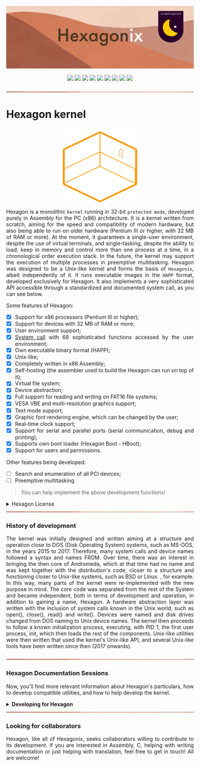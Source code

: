 <p align="center">
<img src="https://github.com/hexagonix/Doc/blob/main/Img/banner.png">
</p>

<div align="center">

![](https://img.shields.io/github/license/hexagonix/Hexagon.svg)
![](https://img.shields.io/github/stars/hexagonix/Hexagon.svg)
![](https://img.shields.io/github/issues/hexagonix/Hexagon.svg)
![](https://img.shields.io/github/issues-closed/hexagonix/Hexagon.svg)
![](https://img.shields.io/github/issues-pr/hexagonix/Hexagon.svg)
![](https://img.shields.io/github/issues-pr-closed/hexagonix/Hexagon.svg)
![](https://img.shields.io/github/downloads/hexagonix/Hexagon/total.svg)
![](https://img.shields.io/github/release/hexagonix/Hexagon.svg)
[![](https://img.shields.io/twitter/follow/hexagonixOS.svg?style=social&label=Follow%20%40HexagonixOS)](https://twitter.com/hexagonixOS)

</div>

<!-- Vai funcionar como <hr> -->

<img src="https://github.com/hexagonix/Doc/blob/main/Img/hr.png" width="100%" height="2px" />

# Hexagon kernel

<p align="center">
<img src="https://github.com/hexagonix/Doc/blob/main/Img/LogoHexagon.png" width="200" height="200">
</p>

<div align="justify">

Hexagon is a monolithic `kernel` running in 32-bit `protected mode`, developed purely in Assembly for the PC (x86) architecture. It is a kernel written from scratch, aiming for the speed and compatibility of modern hardware, but also being able to run on older hardware (Pentium III or higher, with 32 MB of RAM or more). At the moment, it guarantees a single-user environment, despite the use of virtual terminals, and single-tasking, despite the ability to load, keep in memory and control more than one process at a time, in a chronological order execution stack. In the future, the kernel may support the execution of multiple processes in preemptive multitasking. Hexagon was designed to be a Unix-like kernel and forms the basis of `Hexagonix`, albeit independently of it. It runs executable images in the `HAPP` format, developed exclusively for Hexagon. It also implements a very sophisticated API accessible through a standardized and documented system call, as you can see below.

Some features of Hexagon:

- [x] Support for x86 processors (Pentium III or higher);
- [x] Support for devices with 32 MB of RAM or more;
- [x] User environment support;
- [x] [System call](SYSCALL.en.md) with 68 sophisticated functions accessed by the user environment;
- [x] Own executable binary format (HAPP);
- [x] Unix-like;
- [x] Completely written in x86 Assembly;
- [x] Self-hosting (the assembler used to build the Hexagon can run on top of it);
- [x] Virtual file system;
- [x] Device abstraction;
- [x] Full support for reading and writing on FAT16 file systems;
- [x] VESA VBE and multi-resolution graphics support;
- [x] Text mode support;
- [x] Graphic font rendering engine, which can be changed by the user;
- [x] Real-time clock support;
- [x] Support for serial and parallel ports (serial communication, debug and printing);
- [x] Supports own boot loader (Hexagon Boot - HBoot);
- [x] Support for users and permissions.

Other features being developed:

- [ ] Search and enumeration of all PCI devices;
- [ ] Preemptive multitasking.

> You can help implement the above development functions!

<details title="License" align='left'>
<br>
<summary align='left'>Hexagon License</summary>

<div align="justify">

Hexagonix Operating System

BSD 3-Clause License

Copyright (c) 2015-2023, Felipe Miguel Nery Lunkes<br>
All rights reserved.

Redistribution and use in source and binary forms, with or without modification, are permitted provided that the following conditions are met:

Redistributions of source code must retain the above copyright notice, this list of conditions and the following disclaimer.

Redistributions in binary form must reproduce the above copyright notice, this list of conditions and the following disclaimer in the documentation and/or other materials provided with the distribution.

Neither the name of the copyright holder nor the names of its contributors may be used to endorse or promote products derived from this software without specific prior written permission.

THIS SOFTWARE IS PROVIDED BY THE COPYRIGHT HOLDERS AND CONTRIBUTORS "AS IS" AND ANY EXPRESS OR IMPLIED WARRANTIES, INCLUDING, BUT NOT LIMITED TO, THE IMPLIED WARRANTIES OF MERCHANTABILITY AND FITNESS FOR A PARTICULAR PURPOSE ARE DISCLAIMED. IN NO EVENT SHALL THE COPYRIGHT HOLDER OR CONTRIBUTORS BE LIABLE FOR ANY DIRECT, INDIRECT, INCIDENTAL, SPECIAL, EXEMPLARY, OR CONSEQUENTIAL DAMAGES (INCLUDING, BUT NOT LIMITED TO, PROCUREMENT OF SUBSTITUTE GOODS OR SERVICES; LOSS OF USE, DATA, OR PROFITS; OR BUSINESS INTERRUPTION) HOWEVER CAUSED AND ON ANY THEORY OF LIABILITY, WHETHER IN CONTRACT, STRICT LIABILITY, OR TORT (INCLUDING NEGLIGENCE OR OTHERWISE) ARISING IN ANY WAY OUT OF THE USE OF THIS SOFTWARE, EVEN IF ADVISED OF THE POSSIBILITY OF SUCH DAMAGE.

</div>

</details>

</div>

<!-- Will work like <hr> -->

<img src="https://github.com/hexagonix/Doc/blob/main/Img/hr.png" width="100%" height="2px" />

### History of development

<div align="justify">

The kernel was initially designed and written aiming at a structure and operation close to DOS (Disk Operating System) systems, such as MS-DOS, in the years 2015 to 2017. Therefore, many system calls and device names followed a syntax and names FROM. Over time, there was an interest in bringing the then core of Andromeda, which at that time had no name and was kept together with the distribution's code, closer to a structure and functioning closer to Unix-like systems, such as BSD or Linux. , for example. In this way, many parts of the kernel were re-implemented with the new purpose in mind. The core code was separated from the rest of the System and became independent, both in terms of development and operation, in addition to gaining a name, Hexagon. A hardware abstraction layer was written with the inclusion of system calls known in the Unix world, such as open(), close(), read() and write(). Devices were named and disk drives changed from DOS naming to Unix device names. The kernel then proceeds to follow a known initialization process, executing, with PID 1, the first user process, init, which then loads the rest of the components. Unix-like utilities were then written that used the kernel's Unix-like API, and several Unix-like tools have been written since then (2017 onwards).

</div>

<!-- Will work like <hr> -->

<img src="https://github.com/hexagonix/Doc/blob/main/Img/hr.png" width="100%" height="2px" />

### Hexagon Documentation Sessions

<div align="justify">

Now, you'll find more relevant information about Hexagon's particulars, how to develop compatible utilities, and how to help develop the kernel.

</div>

<details title="Developing for Hexagon" align='left'>
<br>
<summary align='left'><strong>Developing for Hexagon</strong></summary>

<div align="justify">

In this session, you will find relevant documentation on how to develop Hexagon compatible utilities. Select the topic of interest to you below. You can also suggest new topics. Just open an `issue` with your proposal.

</div>

<details title="Hexagon System Calls" align='left'>
<br>
<summary align='left'>Hexagon System Calls</summary>

<div align="justify">

Hexagon implements a series of functions that are exposed to the user environment, so that they can be used by developers to build utilities that use the Hexagon API. This API is accessible via [system calls](SYSCALL.en.md), or more easily via compatible development libraries such as [libasm](https://github.com/hexagonix/lib).

The number of system calls may vary with new Hexagon releases, as the tendency is for most non-critical functions to be moved to libraries, not staying in the core. However, with the natural evolution of the kernel, other functions and calls can be implemented.

At this time, there are [68 system calls](SYSCALL.en.md) that are exposed to the user environment by Hexagon. To do so, it implements an interrupt system that is accessible by any application via interrupt 69h (`int 69h`).

The format for passing parameters to the Hexagon interrupt handler is a mix of what is observed for what is implemented in MS-DOS and BSD systems. Some of the parameters are passed on the stack (as in BSD systems), while other parameters are passed through registers (as in MS-DOS), as follows:

* The desired function number is `always` supplied to Hexagon by the stack;
* The remaining parameters, which serve as input for the requested function, are provided exclusively by the registers, noting that each function accepts defined parameters and registers.

An example of a system call, to terminate the currently running process, can be seen below:

```assembly
    
    push 4     ;; Request function 4, to terminate process
    
    mov eax, 0 ;; Report error code 0
    
    int 69h    ;; call the hexagon
```
    
The `hexagon.s` file, present in the Hexagonix library by [libasm]() specifies all system calls currently supported by the current version of Hexagon, as well as lists the outputs and inputs for each requested function. Below you can see the system calls supported by Hexagon v1.0, extracted from `hexagon.s`. It is worth remembering that the calls below may change, so rely on libasm to identify which calls to use when writing an application.

```assembly
 
;;************************************************************************************
;;
;; Serviços de gerenciamento de memória e processos do Hexagonix®
;;
;;************************************************************************************

alocarMemoria = 1      ;; Alocar memória
                       ;; Entrada: EAX - Tamanho da memória solicitada, em bytes
                       ;; Saída: EBX - Ponteiro para a memória alocada

liberarMemoria = 2     ;; Liberar memória
                       ;; Entrada: EBX - Ponteiro para a memória alocada
                       ;; ECX - Tamanho da memória alocada

iniciarProcesso = 3    ;; Carregar programa do disco e o executar
                       ;; Entrada: ESI - Nome do programa; EDI - Argumentos; EAX = 0 se não forem passados argumentos
                       ;; Saída: CF definido em caso de erro ou programa não encontrado

encerrarProcesso = 4   ;; Terminar o processo atualmente em execução
                       ;; Entrada: EAX - Código de erro, caso exista
                       ;; EBX = 0 se apenas terminar a execução; EBX = 0x1234 para manter residente

obterPID = 5           ;; Retorna o indentificador do processo em execução
                       ;; Saída: EAX - PID do processo

usoMemoria = 6         ;; Retorna estatísticas de uso deste recurso, calculados pelo Sistema                                       
                       ;; Saída: EAX - Memória utilizada, em bytes
                       ;; EBX - Memória total disponível para uso, em bytes                        
                       ;; ECX - Memória total disponível para uso, em Mbytes (menos preciso)
                       ;; EDX - Memória reservada para o Hexagon®, em bytes
                       ;; ESI - Memória total alocada (resevada+processos), em kbytes
                                  
obterProcessos = 7     ;; Obtêm os processos presentes na pilha de execução                                       
                       ;; Saída: ESI - Lista de processos; EAX - Número de processos na pilha                                 

obterCodigoErro = 8    ;; Obtém o código retornado pelo último processo em execução.
                       ;; Saída: EAX - Código de erro (0 para sem erro/saída normal)

;;************************************************************************************
;;
;; Serviços de gerenciamento de arquivos e dispositivos do Hexagonix®
;;
;;************************************************************************************

abrir = 9              ;; Abre um canal de leitura/escrita com determinado dispositivo solicitado ou 
                       ;; arquivo comum presente no disco (dispositivos e discos são tratados como
                       ;; arquivos). Em caso de arquivo no disco, um endereço de carregamento deve ser 
                       ;; fornecido.                                                    
                       ;; Entrada: ESI - Ponteiro para o buffer que contêm o nome convencionado
                       ;; EDI - Endereço de carregamento, em caso de arquivo
                       ;; CF definido quando o nome do dispositivo for inválido ou arquivo não existir

escrever = 10          ;; Envia dados para o dispositivo aberto
                       ;; Entrada: SI - Ponteiro com o buffer contendo os dados
                       ;; Saída: CF definido em caso de erro ou nenhum dispositivo aberto
                       ;; Aviso! Futuramente, será utilizada para salvar arquivos.

fechar = 11            ;; Fecha o último dispositivo aberto

;;************************************************************************************
;;
;; Serviços de gerenciamento do Sistema de Arquivos e de volumes do Hexagonix®
;;
;;************************************************************************************

salvarArquivo = 13     ;; Salvar um arquivo no disco
                       ;; Entrada: ESI - Ponteiro para o nome do arquivo; EDI - Ponteiro para o conteúdo
                       ;; Entrada: EAX - Tamanho do arquivo
                       ;; Saída: CF definido em caso de erro ou arquivo já presente
						 
deletarArquivo	= 14   ;; Remover um arquivo do disco
                       ;; Entrada: ESI - Ponteiro para o nome do arquivo
                       ;; Saída: CF definido em caso de erro ou arquivo não existente

listarArquivos	= 15   ;; Obter lista de arquivos		
                       ;; Saída: ESI - Ponteiro para a lista de arquivos; EAX - Total de arquivos
						          
arquivoExiste = 16     ;; Checar se um arquivo existe no disco
                       ;; Entrada: ESI - Nome do arquivo para checar
                       ;; Saída: EAX - Tamanho do arquivo
                       ;; CF definido se o arquivo não existir				

obterDisco = 17        ;; Obtêm o disco utilizado pelo sistema
                       ;; Saída: ESI - Nome do dispositivo	
                       ;;        EDI - Rótulo do volume utilizado								  

;;************************************************************************************
;;
;; Serviços de gerenciamento de usuários do Hexagonix®
;;
;;************************************************************************************

travar = 18            ;; Bloqueia o processo em primeiro plano, impedindo que o mesmo seja terminado
                       ;; pelo usuário utilizando uma tecla especial ou combinação.
                       ;; A tecla F1 é no Hexagonix® a tecla "Matar processo".
                       ;; Esta tecla pode ter sua função removida com o tempo.

destravar = 19         ;; Habilita que o usuário mate o processo em execução pressionando uma tecla especial
                       ;; ou combinação de teclas. A tecla "Matar processo" (F1) se torna habilitada.
                       ;; Esta tecla pode ter sua função removida com o tempo.
								   
definirUsuario = 20    ;; Define um usuário para a sessão.
                       ;; Entrada: EAX - ID do grupo; ESI - Nome do usuário

obterUsuario = 21      ;; Obtêm dados do usuário logado na sessão
                       ;; Saída: EAX - ID do grupo; ESI - Nome do usuário

;;************************************************************************************
;;
;; Serviços oferecidos pelo Hexagonix®
;;
;;************************************************************************************

retornarVersao = 22    ;; Retorna a versão do Sistema para os aplicativos
                       ;; Saída: EAX - Número da versão; EBX - Número da subversão 
                       ;; CH - Caractere de revisão; EDX - Arquitetura
                       ;; ESI - Nome do Kernel 
                       ;; EDI - Build do Kernel

obterAleatorio = 23    ;; Obtêr um número aleatório
                       ;; Entrada: EAX - Máximo
                       ;; Saída: EAX - Número

alimentarAleatorio = 24 ;; Alimentar o gerador do números
                        ;; Entrada: EAX - Número


causarAtraso = 25      ;; Utilizada para causar um atraso (delay), utilizado para adaptar operações
                       ;; de memória, operações de disco e possibilitar leitura da tela por parte
                       ;; do usuário.
                       ;; Entrada: ECX - Tempo em unidades de contagem para causar atraso
 
instalarISR	= 26       ;; Instalar rotina de serviço de interrupção
                       ;; Entrada: EAX - Número da interrupção; ESI - Ponteiro para o manipulador

;;************************************************************************************
;;
;; Serviços de gerenciamento de energia do Hexagonix®
;;
;;************************************************************************************

reiniciarPC = 27       ;; Reiniciar o computador
					
desligarPC = 28        ;; Chama rotina da implementação APM do Hexagonix® para desligar o computador

;;************************************************************************************
;;
;; Serviços de saída em vídeo e gráficos do Hexagonix®
;;
;;************************************************************************************

imprimir = 29          ;; Imprimir um conteúdo definido em um dispositivo de saída
                       ;; Entrada:
                       ;;
                       ;; EAX - Conteúdo numérico, se este for o caso, respeitando os
                       ;;       formatos abaixo designados. Os formatos devem ser informados!
                       ;; ESI - Ponteiro para a string à ser impressa, se este for o caso.		
                       ;; EBX - Tipo de entrada, que pode ser:
                       ;;       01h - Inteiro decimal
                       ;;       02h - Inteiro hexadecimal
                       ;;       03h - Inteiro binário
                       ;;       04h - String        
                       ;; Dica! Utilize os macros no fim do arquivo para utilizar essa função                          							 	

limparTela = 30        ;; Limpa a tela		
						
limparLinha	= 31       ;; Limpa uma linha específica na tela
                       ;; Entrada: AL - Número da linha 
						
NULA  = 32             ;; Função nula, sem retorno ou função
                       ;; Mantida para compatibilidade

rolarTela = 33         ;; Rola a tela para baixo uma linha

definirCursor = 34     ;; Definir cursor em uma posição específica
                       ;; Entrada: DL - X; DH - Y

desenharCaractere = 35 ;; Colocar um pixel na tela
                       ;; Entrada: EAX - X; EBX - Y; EDX - Cor em hexadecimal

desenharBloco = 36     ;; Desenhar um bloco de cor específica
                       ;; Entrada: EAX - X; EBX - Y; ESI - Comprimento
                       ;; Entrada: EDI - Altura; EDX - Cor em hexadecimal

imprimirCaractere = 37 ;; Imprimir caractere na posição do cursor 
                       ;; Entrada: AL - Caractere; EBX - 01h para posicionar cursor					            

definirCor = 38        ;; Definir cor de fundo e primeiro plano
                       ;; Entrada: EAX - Cor da fonte (RGB em hexadecimal)
                       ;; EBX - Cor do plano de fundo (RGB em hexadecimal)
                       ;; ECX - 1234h para alterar o tema padrão para os valores solicitados
                       ;; Em modo texto, apenas preto e branco são permitidos
						 
obterCor = 39          ;; Obter cor de fundo e primeiro plano
                       ;; Saída: EAX - Plano de fundo (RGB em hexadecimal)
                       ;; EBX - Plano de fundo (RGB em hexadecimal)
                       ;; ECX - Cor padrão da fonte, no tema atual
                       ;; EDX - Cor padrão do plano de fundo, no tema atual
                       ;; Em modo texto, apenas preto e branco são permitidos

obterInfoTela = 40     ;; Obter informação da tela
                       ;; Saída: EAX - Resolução X (bits 0..15), Y (bits 16..31),
                       ;; EBX - Colunas (bit 0..7), Linhas (8..15), Bits por pixel (16..23),
                       ;; EDX - Endereço do início do frame de vídeo
                       ;; CF definido em caso de modo texto
										
atualizarTela = 41     ;; Atualizar a memória de vídeo com o conteúdo do Buffer
								
definirResolucao = 42  ;; Utilizado para definir a resolução à ser utilizada no vídeo
                       ;; Entrada: EAX - Número relativo a resolução à ser utilizada
                       ;;       1 - Resolução de 800x600 pixels
                       ;;       2 - Resolução de 1024x768 pixels 	
                       ;;       3 - Alterar para modo texto	

obterResolucao = 43    ;; Utilizado para obter o código relativo à resolução utilizada 
                       ;; no vídeo padrão
                       ;; Saída: EAX - Número relativo a resolução atualmente utilizada
                       ;;       1 - Resolução de 800x600 pixels
                       ;;       2 - Resolução de 1024x768 pixels
								   
obterCursor	= 44       ;; Obter posição do cursor
                       ;; Saída: DL - X, DH - Y
						            		

;;************************************************************************************
;;
;; Serviços de manipulação de teclado PS/2 do Hexagonix®
;;
;;************************************************************************************

aguardarTeclado	= 45   ;; Esperar pelo pressionamento de uma tecla no teclado
                       ;; Saída: AL - Caratere; AH - Scan code
							  
obterString	= 46       ;; Obter string do teclado
                       ;; Entrada: AL - Máximo de caracteres para receber
                       ;; EBX - Presença ou não de eco durante a digitação - 1234h
                       ;; para desativar o eco e <> 1234h para ativar
                       ;; Saída: ESI - String
						 
obterEstadoTeclas = 47 ;; Obter status das teclas especiais
                       ;; Saída: EAX - Status das teclas especiais
                       ;; 
                       ;; Formato:
                       ;;
                       ;; bit 0: Tecla Control
                       ;; bit 1: Tecla Shift
                       ;; bit 2-31: Reservado

alterarFonte = 48      ;; Altera a fonte padrão de exibição do sistema
                       ;; Entrada: ESI - Ponteiro para o buffer contendo o nome do arquivo
                       ;; que contêm a fonte compatível com o Sistema Operacional Hexagonix®
                       ;; Saída: CF definido em caso de arquivo não encontrado	                                        							  

alterarLeiaute = 49    ;; Altera o leiaute do teclado
                       ;; Entrada: ESI - Arquivo contendo um leiaute de teclado válido

;;************************************************************************************
;;
;; Serviços de manipulação de mouse PS/2 do Hexagonix®
;;
;;************************************************************************************

aguardarMouse = 50     ;; Aguardar por evento do mouse
                       ;; Saída: EAX - X; EBX - Y; EDX - Botões

obterMouse = 51        ;; Obter posição atual do mouse e estado dos botões
                       ;; Saída: EAX - X; EBX - Y; EDX - Botões

definirMouse = 52      ;; Definir nova posição do mouse
                       ;; Entrada: EAX - X; EBX Y

;;************************************************************************************
;;
;; Serviços de manipulação e conversão de dados do Hexagonix®
;;
;;************************************************************************************

compararPalavrasString = 53 ;; Comparar primeiras words de duas strings 
                            ;; Entrada: ESI - Primeira string; EDI - Segunda string 
                            ;; Saída: CF definido se iguais

removerCaractereString = 54 ;; Remover um caractere de uma posição específica na string 
                            ;; Entrada: ESI - String; EAX - Posição do caractere

inserirCaractere = 55       ;; Inserir um caractere em posição específica da string
                            ;; Entrada: ESI - String; EDX - Caractere para inserir; AL - Caractere para inserir
								  
tamanhoString = 56          ;; Onter o tamanho de uma string 
                            ;; Entrada: ESI - String. 
                            ;; Saída: AX - Tamanho da string

compararString = 57         ;; Comparar duas strings 
                            ;; Entrada: ESI - Primeira string; EDI - Segunda string 
                            ;; Saída: CF definido se as duas forem iguais

stringParaMaiusculo = 58    ;; Converter string para maiúsculo
                            ;; Entrada: ESI - String

stringParaMinusculo	= 59    ;; Converter string para minúsculo 
                            ;; Entrada: ESI - String 

cortarString = 60           ;; Remover espaços em branco da string
                            ;; Entrada: ESI - String.

encontrarCaractere = 61     ;; Encontrar caractere específico na string
                            ;; Entrada: ESI - String, AL - caractere para encontrar
                            ;; Saída: EAX - Número de ocorrências do caractere
                            ;; CF definido se caractere não encontrado
							  
stringParaInt = 62          ;; Converter um número string para número inteiro
                            ;; Entrada: ESI - String
                            ;; Saída: EAX - Inteiro
                            ;; CF definido em caso e número inválido

paraString = 63             ;; Converte um número inteiro em uma string
                            ;; Entrada: EAX - Inteiro à ser convertido
                            ;; Saída: ESI - Ponteiro para o buffer contendo o conteúdo	

;;************************************************************************************
;;
;;  Serviços de saída por som do Hexagonix®
;;
;;************************************************************************************	

emitirSom = 64         ;; Toca um tom no alto-falante interno do computador
                       ;; Entrada: AX - Frequência à ser reproduzida

desligarSom = 65       ;; Desliga o alto-falante interno do computador, interrompendo
                       ;; qualquer emissão de som em progresso								  

;;************************************************************************************
;;
;;  Serviços de mensagens do Hexagonix®
;;
;;************************************************************************************	

enviarMensagemHexagon = 66 ;; Envia uma mensagem de alta prioridade do Hexagon
                           ;; Entrada: ESI - Mensagem
                           ;;          EAX - Código de erro, se houver
                           ;;          EBX - Prioridade 

;;************************************************************************************						

;;************************************************************************************
;;
;;  Serviço de relógio em tempo real do Hexagon®
;;
;;************************************************************************************	

retornarData = 67      ;; Retorna informações de relógio em tempo real em formato
                       ;; ASCII (String). Conversão para número pode ser necessária
                       ;; Saída: EAX - Dia, em ASCII
                       ;;        EBX - Mês, em ASCII
                       ;;        ECX - Século, em ASCII
                       ;;        EDX - Ano, em ASCII

retornarHora = 68      ;; Retorna informações de relógio em tempo real em formato
                       ;; ASCII (String). Conversão para número pode ser necessária
                       ;;        EAX - Hora, em ASCII
                       ;;        EBX - Minuto, em ASCII
                       ;;        ECX - Segundo, em ASCII

;;************************************************************************************   
    
```
    
In the next section you can get more information on how to develop a simple application (text mode) for Hexagonix, using Hexagon services, libasm libraries and macros that make it easy to trigger system calls.

</div>

</details>

<details title="The HAPP executable format" align='left'>
<br>
<summary align='left'>The HAPP executable format</summary>

<div align="justify">

The HAPP executable image format was developed for Hexagon to allow the development of images that can be verified and validated for architecture and minimum kernel versions required for correct execution. The header also stores important information, allowing the developer to directly add an entry point, regardless of where it is inside the image, something that should have been redirected earlier when the executable image was in pure binary format. The HAPP image also allows you to validate that the image to be loaded is really an executable image, preventing unsupported files from being executed, even if they are not even executable files. It also allows the system to check code dependencies, such as the aforementioned architecture, as well as Hexagon version numbers, which must be equal to or greater than the minimum specified by the header. All HAPP images must have this full header, including reserved sessions, in order to function correctly in later versions of the System. HAPP images are always 32-bit.

In Assembly language, the system development language, the header, in its 2.0 specification:
    
```assembly
headerAPP:

.signature: db "HAPP"      ;; Signature
.architecture: db 01h      ;; Architecture (i386 = 01h)
.MinimumVersion: db 1      ;; Minimal version of Hexagon
.Minimum subversion: db 00 ;; Minimal Hexagon Subversion
.inputpoint: dd           ;; Input point offset (reference to main function here)
.ImageType: db 01h        ;; Executable image type (executable = 01h)
.reserved0: dd 0  ;; Reserved (Dword)
.reserved1: db 0  ;; Reserved (Byte)
.reserved2: db 0  ;; Reserved (Byte)
.reserved3: db 0  ;; Reserved (Byte)
.reserved4: dd 0  ;; Reserved (Dword)
.reserved5: dd 0  ;; Reserved (Dword)
.reserved6: dd 0  ;; Reserved (Dword)
.reserved7: db 0  ;; Reserved (Byte)
.reserved8: dw 0  ;; Reserved (Word)
.reserved9: dw 0  ;; Reserved (Word)
.reserved10: dw 0 ;; Reserved (Word)
```

Below is an implementation of a small application written as an example, which uses the Hexagon header and system calls, written in x86 assembly language in Intel syntax and assembled with the help of the flat assembler (FASM). This application sends a message to the terminal and then exits.

```assembly
;; This is a template for building a text mode app for
;; the Hexagonix!
;;
;; Written by Felipe Miguel Nery Lunkes on 12/04/2020
;;
;; You can generate an executable HAPP image using the assembler
;; FASM. To do this, use the command line below:
;;
;; fasmX tapp.asm
;; or
;; fasmX tapp.asm tapp.app

use32

headerAPP:

.signature: db "HAPP"      ;; Signature
.architecture: db 01h      ;; Architecture (i386 = 01h)
.MinimumVersion: db 1      ;; Minimal version of Hexagon
.Minimum subversion: db 00 ;; Minimal Hexagon Subversion
.EntryPoint: dd startAPP   ;; Entry point offset
.ImageType: db 01h         ;; Executable image
.reserved0: dd 0  ;; Reserved (Dword)
.reserved1: db 0  ;; Reserved (Byte)
.reserved2: db 0  ;; Reserved (Byte)
.reserved3: db 0  ;; Reserved (Byte)
.reserved4: dd 0  ;; Reserved (Dword)
.reserved5: dd 0  ;; Reserved (Dword)
.reserved6: dd 0  ;; Reserved (Dword)
.reserved7: db 0  ;; Reserved (Byte)
.reserved8: dw 0  ;; Reserved (Word)
.reserved9: dw 0  ;; Reserved (Word)
.reserved10: dw 0 ;; Reserved (Word)

;;************************************************ *************

include "hexagon.s" ;; Include system calls
include "macros.s"  ;; Includes macros

;;************************************************ *************

;; Variables and constants

msg: db 10, 10, "This is a template with a simple HAPP application example!", 10, 0

;;************************************************ *************

;; entry point

startAPP:

    mov esi, msg

    imprimirString ;; Here we have a macro that configures and calls an API function

    Hexagonix terminarProcesso ;; Another macro that asks which call to make
    
```
    
</div>

</details>

</details>

<!-- Will work like <hr> -->

<img src="https://github.com/hexagonix/Doc/blob/main/Img/hr.png" width="100%" height="2px" />

### Looking for collaborators

<div align="justify">

Hexagon, like all of Hexagonix, seeks collaborators willing to contribute to its development. If you are interested in Assembly, C, helping with writing documentation or just helping with translation, feel free to get in touch! All are welcome!

</div>
